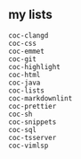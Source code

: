 ## my lists
    coc-clangd
    coc-css
    coc-emmet
    coc-git
    coc-highlight
    coc-html
    coc-java
    coc-lists
    coc-markdownlint
    coc-prettier
    coc-sh
    coc-snippets
    coc-sql
    coc-tsserver
    coc-vimlsp
